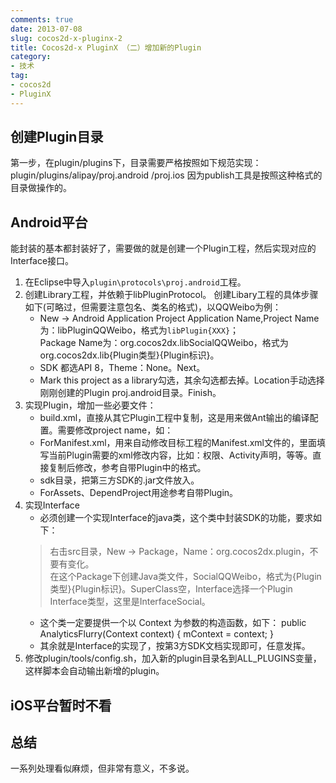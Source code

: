 ```yaml
---
comments: true
date: 2013-07-08
slug: cocos2d-x-pluginx-2
title: Cocos2d-x PluginX （二）增加新的Plugin
category:
- 技术
tag:
- cocos2d
- PluginX
---
```

## 创建Plugin目录
第一步，在plugin/plugins下，目录需要严格按照如下规范实现：
	plugin/plugins/alipay/proj.android
						 /proj.ios
因为publish工具是按照这种格式的目录做操作的。
## Android平台
能封装的基本都封装好了，需要做的就是创建一个Plugin工程，然后实现对应的Interface接口。
<!-- more -->
1. 在Eclipse中导入`plugin\protocols\proj.android`工程。
2. 创建Library工程，并依赖于libPluginProtocol。
	创建Libary工程的具体步骤如下(可略过，但需要注意包名、类名的格式)，以QQWeibo为例：  
	* New -> Android Application Project
		Application Name,Project Name为：libPluginQQWeibo，格式为`libPlugin{XXX}`；  
		Package Name为：org.cocos2dx.libSocialQQWeibo，格式为org.cocos2dx.lib{Plugin类型}{Plugin标识}。
	* SDK 都选API 8，Theme：None。Next。
	* Mark this project as a library勾选，其余勾选都去掉。Location手动选择刚刚创建的Plugin proj.android目录。Finish。
3. 实现Plugin，增加一些必要文件：
	* build.xml，直接从其它Plugin工程中复制，这是用来做Ant输出的编译配置。需要修改project name，如：
			<project name="libPluginQQWeibo" default="plugin-publish">
	* ForManifest.xml，用来自动修改目标工程的Manifest.xml文件的，里面填写当前Plugin需要的xml修改内容，比如：权限、Activity声明，等等。直接复制后修改，参考自带Plugin中的格式。
	* sdk目录，把第三方SDK的.jar文件放入。
	* ForAssets、DependProject用途参考自带Plugin。
4. 实现Interface
	* 必须创建一个实现Interface的java类，这个类中封装SDK的功能，要求如下：
	> 右击src目录，New -> Package，Name：org.cocos2dx.plugin，不要有变化。  
	> 在这个Package下创建Java类文件，SocialQQWeibo，格式为{Plugin类型}{Plugin标识}。SuperClass空，Interface选择一个Plugin Interface类型，这里是InterfaceSocial。
	* 这个类一定要提供一个以 Context 为参数的构造函数，如下：
			public AnalyticsFlurry(Context context) {
        		mContext = context;
    		}
	* 其余就是Interface的实现了，按第3方SDK文档实现即可，任意发挥。
5. 修改plugin/tools/config.sh，加入新的plugin目录名到ALL_PLUGINS变量，这样脚本会自动输出新增的plugin。
## iOS平台暂时不看
## 总结
一系列处理看似麻烦，但非常有意义，不多说。
